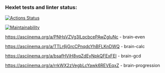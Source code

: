 ### Hexlet tests and linter status:
[![Actions Status](https://github.com/D-9341/frontend-project-44/actions/workflows/hexlet-check.yml/badge.svg)](https://github.com/D-9341/frontend-project-44/actions)

[![Maintainability](https://api.codeclimate.com/v1/badges/878cfd0e34dcdeb6c3c9/maintainability)](https://codeclimate.com/github/D-9341/frontend-project-44/maintainability)

https://asciinema.org/a/PNHsVZVg3lLpcbcePAwZgIuNc - brain-even

https://asciinema.org/a/TTLr6jGrcCPnqdcYhBFLKnDWQ - brain-calc

https://asciinema.org/a/bsafHViH8vqZdEyNpkQFExFEI - brain-gcd

https://asciinema.org/a/rrkWX2zVegbLcYawk6REVEqxZ - brain-progression